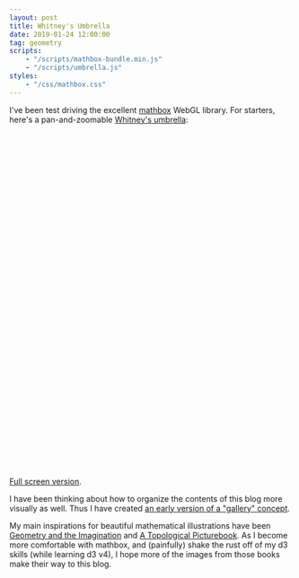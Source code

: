 ```yaml
---
layout: post
title: Whitney's Umbrella
date: 2019-01-24 12:00:00
tag: geometry
scripts:
    - "/scripts/mathbox-bundle.min.js"
    - "/scripts/umbrella.js"
styles:
    - "/css/mathbox.css"
---
```


I've been test driving the excellent [mathbox](https://github.com/unconed/mathbox/) WebGL library. For starters, here's a pan-and-zoomable [Whitney's umbrella](https://en.wikipedia.org/wiki/Whitney_umbrella):

<div id="umbrella" style="width:600px;height:600px;margin-right:auto"></div>

[Full screen version](/html/umbrella). 

I have been thinking about how to organize the contents of this blog more visually as well. Thus I have created [an early version of a "gallery" concept](/html/gallery).

My main inspirations for beautiful mathematical illustrations have been [Geometry and the Imagination](https://www.maa.org/press/maa-reviews/geometry-and-the-imagination) and [A Topological Picturebook](https://www.springer.com/us/book/9780387345420). As I become more comfortable with mathbox, and (painfully) shake the rust off of my d3 skills (while learning d3 v4), I hope more of the images from those books make their way to this blog.

